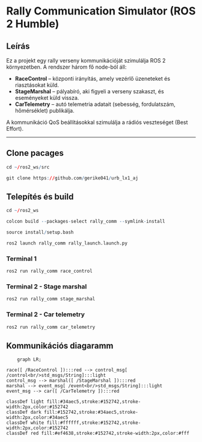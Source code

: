# Rally Communication Simulator (ROS 2 Humble)

## Leírás
Ez a projekt egy rally verseny kommunikációját szimulálja ROS 2 környezetben.
A rendszer három fő node-ból áll:
- **RaceControl** – központi irányítás, amely vezérlő üzeneteket és riasztásokat küld.
- **StageMarshal** – pályabíró, aki figyeli a verseny szakaszt, és eseményeket küld vissza.
- **CarTelemetry** – autó telemetria adatait (sebesség, fordulatszám, hőmérséklet) publikálja.

A kommunikáció QoS beállításokkal szimulálja a rádiós veszteséget (Best Effort).

---
## Clone pacages

``` r
cd ~/ros2_ws/src
```
```  r
git clone https://github.com/gerike041/urb_lx1_aj
```

## Telepítés és build

```r
cd ~/ros2_ws
```
```r
colcon build --packages-select rally_comm --symlink-install

```
```r
source install/setup.bash
```
```r
ros2 launch rally_comm rally_launch.launch.py
```
### Terminal 1
```r
ros2 run rally_comm race_control
```

### Terminal 2 - Stage marshal
```r
ros2 run rally_comm stage_marshal
```

### Terminal 2 - Car telemetry
```r
ros2 run rally_comm car_telemetry
```

## Kommunikációs diagaramm

```mermaid
    graph LR;

race([ /RaceControl ]):::red --> control_msg[ /control<br/>std_msgs/String]:::light
control_msg --> marshal([ /StageMarshal ]):::red
marshal --> event_msg[ /event<br/>std_msgs/String]:::light
event_msg --> car([ /CarTelemetry ]):::red

classDef light fill:#34aec5,stroke:#152742,stroke-width:2px,color:#152742  
classDef dark fill:#152742,stroke:#34aec5,stroke-width:2px,color:#34aec5
classDef white fill:#ffffff,stroke:#152742,stroke-width:2px,color:#152742
classDef red fill:#ef4638,stroke:#152742,stroke-width:2px,color:#fff

```
